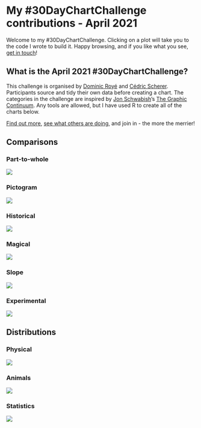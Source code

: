 My \#30DayChartChallenge contributions - April 2021
================

Welcome to my \#30DayChartChallenge. Clicking on a plot will take you to
the code I wrote to build it. Happy browsing, and if you like what you
see, [get in touch](https://twitter.com/cararthompson)!

## What is the April 2021 \#30DayChartChallenge?

This challenge is organised by [Dominic
Royé](https://twitter.com/dr_xeo) and [Cédric
Scherer](https://twitter.com/CedScherer). Participants source and tidy
their own data before creating a chart. The categories in the challenge
are inspired by [Jon Schwabish](https://twitter.com/jschwabish)’s [The
Graphic Continuum](https://policyviz.com/2014/09/09/graphic-continuum/).
Any tools are allowed, but I have used R to create all of the charts
below.

[Find out more](https://twitter.com/30DayChartChall), [see what others
are
doing](https://twitter.com/hashtag/30DayChartChallenge?src=hashtag_click),
and join in - the more the merrier!

## Comparisons

### Part-to-whole

<a href='scripts/1.1_part-to-whole.R' target='_blank'><img src="plots/1.1_part-to-whole.png" align="center"/></a>

### Pictogram

<a href='scripts/1.2_pictogram.R' target='_blank'><img src="plots/1.2_pictogram.png" align="center"/></a>

### Historical

<a href='scripts/1.3_historical.R' target='_blank'><img src="plots/1.3_historical.png" align="center"/></a>

### Magical

<a href='scripts/1.4_magical.R' target='_blank'><img src="plots/1.4_magical.png" align="center"/></a>

### Slope

<a href='scripts/1.5_slope.R' target='_blank'><img src="plots/1.5_slope.png" align="center"/></a>

### Experimental

<a href='scripts/1.6_experimental.R' target='_blank'><img src="plots/1.6_experimental.gif" align="center"/></a>

## Distributions

### Physical

<a href='scripts/2.1_physical.R' target='_blank'><img src="plots/2.1_physical.png" align="center"/></a>

### Animals

<a href='scripts/2.2_animals.R' target='_blank'><img src="plots/2.2_animals.png" align="center"/></a>

### Statistics

<a href='scripts/2.3_statistical.R' target='_blank'><img src="plots/2.3_statistical.gif" align="center"/></a>

<!-- ### Abstract -->
<!-- <!-- Tate piece??? -->
<!-- ### Circular -->
<!-- <!-- Average rainfall and temperature through year in Scotland -->
<!-- ### Strips -->
<!-- <!-- Average rainfall france vs uk "Pourquoi il pleut toujours dans ton pays?" -->
<!-- http://pcool.dyndns.org:8080/statsbook/?page_id=1831 -->
<!-- -->
<!-- ## Relationships -->
<!-- ### Correlation -->
<!-- <!-- maternal health and gdp? -->
<!-- ### Space -->
<!-- <!-- housing space?? -->
<!-- ### Multivariate -->
<!-- <!-- gif showing with and without taking into consideration? -->
<!-- ### Trees -->
<!-- <a href='https://github.com/cararthompson/tidytuesdays/blob/master/scripts/202007d_penguins.R' target='_blank'><img src="plots/3.4_trees_penguins.png" align="center"/></a> -->
<!-- ### Pop culture -->
<!-- <!-- oscar nominations, overlaps in actors / directors? -->
<!-- ### Connections -->
<!-- <!-- theograph of attributes -->
<!-- ## Time Series -->
<!-- ### Global change -->
<!-- ### Upwards -->
<!-- ### Downwards -->
<!-- ### Animation -->
<!-- ### Tiles -->
<!-- ### Monochrome -->
<!-- ## Uncertainties -->
<!-- ### 1 -->
<!-- ### 2 -->
<!-- ### 3 -->
<!-- ### 4 -->
<!-- ### 5 -->
<!-- ### 6 -->
